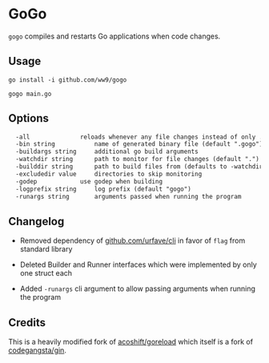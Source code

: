# GoGo

`gogo` compiles and restarts Go applications when code changes.

## Usage

`go install -i github.com/ww9/gogo`

`gogo main.go`

## Options

```txt
  -all				reloads whenever any file changes instead of only .go files
  -bin string			name of generated binary file (default ".gogo")
  -buildargs string		additional go build arguments
  -watchdir string		path to monitor for file changes (default ".")
  -builddir string		path to build files from (defaults to -watchdir)
  -excludedir value		directories to skip monitoring
  -godep			use godep when building
  -logprefix string		log prefix (default "gogo")
  -runargs string		arguments passed when running the program
```

## Changelog

* Removed dependency of [github.com/urfave/cli](https://github.com/urfave/cli) in favor of `flag` from standard library

* Deleted Builder and Runner interfaces which were implemented by only one struct each

* Added `-runargs` cli argument to allow passing arguments when running the program

## Credits

This is a heavily modified fork of [acoshift/goreload](https://github.com/acoshift/goreload) which itself is a fork of [codegangsta/gin](https://github.com/codegangsta/gin).